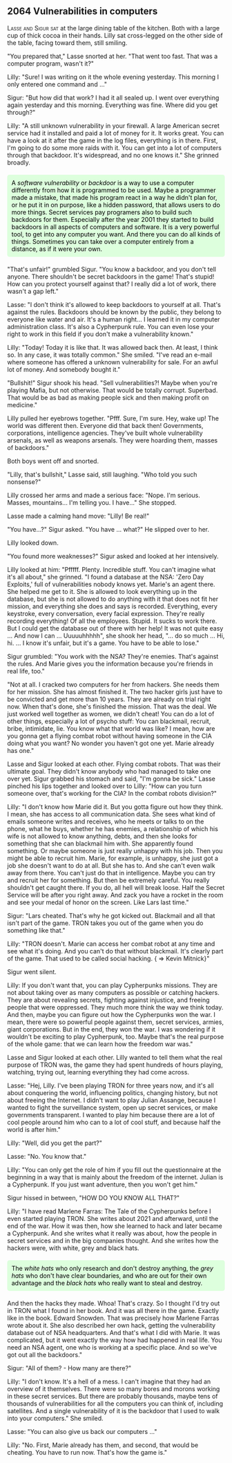 
## **2064** Vulnerabilities in computers

<span style="font-variant:small-caps;">Lasse and Sigur sat</span> at the large dining table of the kitchen.
Both with a large cup of thick cocoa in their hands.
Lilly sat cross-legged on the other side of the table, facing toward them, still smiling.

"You prepared that," Lasse snorted at her.
"That went too fast.
That was a computer program, wasn't it?"

Lilly: "Sure! I was writing on it the whole evening yesterday.
This morning I only entered one command and ..."

Sigur: "But how did that work? I had it all sealed up.
I went over everything again yesterday and this morning.
Everything was fine.
Where did you get through?"

Lilly: "A still unknown vulnerability in your firewall.
A large American secret service had it installed and paid a lot of money for it.
It works great.
You can have a look at it after the game in the log files, everything is in there.
First, I'm going to do some more raids with it.
You can get into a lot of computers through that backdoor.
It's widespread, and no one knows it." She grinned broadly.

<div style="background-color: #dfd; color: black; padding: 10px; margin: 20px 0; border-radius: 5px;">
A <em>software vulnerability</em> or <em>backdoor</em> is a way to use a computer differently from how it is programmed to be used.
Maybe a programmer made a mistake, that made his program react in a way he didn't plan for, or he put it in on purpose, like a hidden password, that allows users to do more things.
Secret services pay programers also to build such backdoors for them.
Especially after the year 2001 they started to build backdoors in all aspects of computers and software.
<hint Jacob Appelbaum once meant that if there are 17 ways to enter a computer in a hidden way, than the NSA wants to be able to go all 17 ways./></hint>
It is a very powerful tool, to get into any computer you want.
And there you can do all kinds of things.
Sometimes you can take over a computer entirely from a distance, as if it were your own.
</div>

"That's unfair!" grumbled Sigur.
"You know a backdoor, and you don't tell anyone.
There shouldn't be secret backdoors in the game!
That's stupid!
How can you protect yourself against that?
I really did a lot of work, there wasn't a gap left."

Lasse: "I don't think it's allowed to keep backdoors to yourself at all.
That's against the rules.
Backdoors should be known by the public, they belong to everyone like water and air.
It's a human right... I learned it in my computer administration class.
It's also a Cypherpunk rule. You can even lose your right to work in this field if you don't make a vulnerability known."

Lilly: "Today! Today it is like that.
It was allowed back then. At least, I think so.
In any case, it was totally common."
She smiled.
"I've read an e-mail where someone has offered a unknown vulnerability for sale.
For an awful lot of money.
And somebody bought it."

"Bullshit!" Sigur shook his head.
"Sell vulnerabilities?! Maybe when you're playing Mafia, but not otherwise.
That would be totally corrupt.
Superbad.
That would be as bad as making people sick and then making profit on medicine."

Lilly pulled her eyebrows together.
"Pfff.
Sure, I'm sure.
Hey, wake up!
The world was different then.
Everyone did that back then!
Governments, corporations, intelligence agencies.
They've built whole vulnerability arsenals, as well as weapons arsenals.
They were hoarding them, masses of backdoors."

Both boys went off and snorted.

"Lilly, that's bullshit," Lasse said, still laughing.
"Who told you such nonsense?"

Lilly crossed her arms and made a serious face: "Nope.
I'm serious. Masses, mountains... I'm telling you.
I have..." She stopped.

Lasse made a calming hand move: "Lilly! Be real!"

"You have...?" Sigur asked.
"You have ... what?"
He slipped over to her.

Lilly looked down.

"You found more weaknesses?"
Sigur asked and looked at her intensively.

Lilly looked at him: "Pfffff.
Plenty.
Incredible stuff.
You can't imagine what it's all about," she grinned.
"I found a database at the NSA: 'Zero Day Exploits,' full of vulnerabilities nobody knows yet.
Marie's an agent there. She helped me get to it.
She is allowed to look everything up in the database, but she is not allowed to do anything with it that does not fit her mission, and everything she does and says is recorded.
Everything, every keystroke, every conversation, every facial expression.
They're really recording everything! Of all the employees.
Stupid.
It sucks to work there.
But I could get the database out of there with her help!
It was not quite easy ... And now I can ... Uuuuuhhhhh", she shook her head, "... do so much ... 
Hi, hi.
... I know it's unfair, but it's a game.
You have to be able to lose."

Sigur grumbled: "You work with the NSA? They're enemies.
That's against the rules.
And Marie gives you the information because you're friends in real life, too."

"Not at all.
I cracked two computers for her from hackers. She needs them for her mission.
She has almost finished it.
The two hacker girls just have to be convicted and get more than 10 years.
They are already on trial right now.
When that's done, she's finished the mission.
That was the deal.
We just worked well together as women, we didn't cheat!
You can do a lot of other things, especially a lot of psycho stuff: You can blackmail, recruit, bribe, intimidate, lie.
You know what that world was like?
I mean, how are you gonna get a flying combat robot without having someone in the CIA doing what you want?
No wonder you haven't got one yet.
Marie already has one."

Lasse and Sigur looked at each other.
Flying combat robots.
That was their ultimate goal.
They didn't know anybody who had managed to take one over yet.
Sigur grabbed his stomach and said, "I'm gonna be sick."
Lasse pinched his lips together and looked over to Lilly: "How can you turn someone over, that's working for the CIA?
In the combat robots division?"

Lilly: "I don't know how Marie did it.
But you gotta figure out how they think.
I mean, she has access to all communication data.
She sees what kind of emails someone writes and receives, who he meets or talks to on the phone, what he buys, whether he has enemies, a relationship of which his wife is not allowed to know anything, debts, and then she looks for something that she can blackmail him with.
She apparently found something.
Or maybe someone is just really unhappy with his job.
Then you might be able to recruit him.
Marie, for example, is unhappy, she just got a job she doesn't want to do at all.
But she has to.
And she can't even walk away from there.
You can't just do that in intelligence.
Maybe you can try and recruit her for something.
But then be extremely careful.
You really shouldn't get caught there.
If you do, all hell will break loose.
Half the Secret Service will be after you right away.
And zack you have a rocket in the room and see your medal of honor on the screen.
Like Lars last time."

Sigur: "Lars cheated.
That's why he got kicked out.
Blackmail and all that isn't part of the game.
TRON takes you out of the game when you do something like that."

Lilly: "TRON doesn't.
Marie can access her combat robot at any time and see what it's doing.
And you can't do that without blackmail.
It's clearly part of the game.
That used to be called social hacking. { => Kevin Mitnick}"

Sigur went silent.

Lilly: If you don't want that, you can play Cypherpunks missions.
They are not about taking over as many computers as possible or catching hackers.
They are about revealing secrets, fighting against injustice, and freeing people that were oppressed.
They much more think the way we think today.
And then, maybe you can figure out how the Cypherpunks won the war.
I mean, there were so powerful people against them, secret services, armies, giant corporations.
But in the end, they won the war.
I was wondering if it wouldn't be exciting to play Cypherpunk, too.
Maybe that's the real purpose of the whole game: that we can learn how the freedom war was."

Lasse and Sigur looked at each other.
Lilly wanted to tell them what the real purpose of TRON was, the game they had spent hundreds of hours playing, watching, trying out, learning everything they had come across.

Lasse: "Hej, Lilly.
I've been playing TRON for three years now, and it's all about conquering the world, influencing politics, changing history, but not about freeing the Internet.
I didn't want to play Julian Assange, because I wanted to fight the surveillance system, open up secret services, or make governments transparent.
I wanted to play him because there are a lot of cool people around him who can to a lot of cool stuff, and because half the world is after him."

Lilly: "Well, did you get the part?"

Lasse: "No.
You know that."

Lilly: "You can only get the role of him if you fill out the questionnaire at the beginning in a way that is mainly about the freedom of the internet.
Julian is a Cypherpunk.
If you just want adventure, then you won't get him."

Sigur hissed in between, "HOW DO YOU KNOW ALL THAT?"

Lilly: "I have read Marlene Farras: The Tale of the Cypherpunks before I even started playing TRON.
She writes about 2021 and afterward, until the end of the war.
How it was then, how she learned to hack and later became a Cypherpunk.
And she writes what it really was about, how the people in secret services and in the big companies thought.
And she writes how the hackers were, with white, grey and black hats.
<div style="background-color: #dfd; color: black; padding: 10px; margin: 20px 0; border-radius: 5px;">
The <em>white hats</em> who only research and don't destroy anything, the <em>grey hats</em> who don't have clear boundaries, and who are out for their own advantage and the <em>black hats</em> who really want to steal and destroy.
</div>
And then the hacks they made.
Whoa! That's crazy.
So I thought I'd try out in TRON what I found in her book.
And it was all there in the game.
Exactly like in the book.
Edward Snowden.
That was precisely how Marlene Farras wrote about it.
She also described her own hack, getting the vulnerability database out of NSA headquarters.
And that's what I did with Marie.
It was complicated, but it went exactly the way how had happened in real life.
You need an NSA agent, one who is working at a specific place.
And so we've got out all the backdoors."

Sigur: "All of them? - How many are there?"

Lilly: "I don't know.
It's a hell of a mess.
I can't imagine that they had an overview of it themselves.
There were so many bores and morons working in these secret services.
But there are probably thousands, maybe tens of thousands of vulnerabilities for all the computers you can think of, including satellites.
And a single vulnerability of it is the backdoor that I used to walk into your computers."
She smiled.

Lasse: "You can also give us back our computers ..."

Lilly: "No.
First, Marie already has them, and second, that would be cheating.
You have to run now.
That's how the game is."

